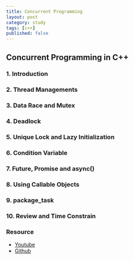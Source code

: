 ```yaml
---
title: Concurrent Programming
layout: post
category: study
tags: [c++]
published: false
---
```


## Concurrent Programming in C++
### 1. Introduction

### 2. Thread Managements

### 3. Data Race and Mutex

### 4. Deadlock

### 5. Unique Lock and Lazy Initialization

### 6. Condition Variable

### 7. Future, Promise and async()

### 8. Using Callable Objects

### 9. package_task

### 10. Review and Time Constrain

### Resource
* [Youtube](https://www.youtube.com/playlist?list=PL5jc9xFGsL8E12so1wlMS0r0hTQoJL74M)
* [Github](https://github.com/sjang1594/self-study/tree/master/c)
